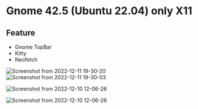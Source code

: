 # Gnome 42.5 (Ubuntu 22.04) only X11

## Feature
- Gnome TopBar
- Kitty
- Neofetch


<!-- ## Screenshots
> [Preview](https://raw.githubusercontent.com/phamhiep2506/dotfiles/master/preview.png) -->

![Screenshot from 2022-12-11 19-30-20](https://github.com/khanh1507/dotfile/blob/main/screenshort/1.png)
![Screenshot from 2022-12-11 19-30-03](https://github.com/khanh1507/dotfile/blob/main/screenshort/2.png)

![Screenshot from 2022-12-10 12-06-26](https://github.com/khanh1507/dotfile/blob/main/screenshort/3.png)

![Screenshot from 2022-12-10 12-06-26](https://github.com/khanh1507/dotfile/blob/main/screenshort/4.png)